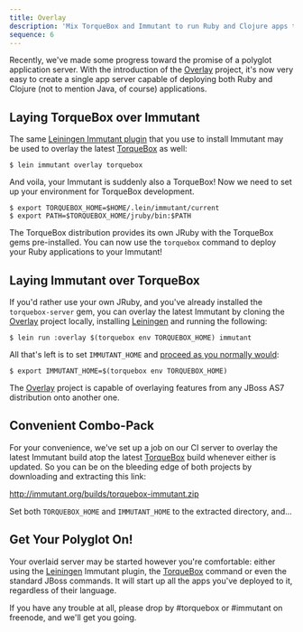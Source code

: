 ```yaml
---
title: Overlay
description: 'Mix TorqueBox and Immutant to run Ruby and Clojure apps together'
sequence: 6
---
```


Recently, we've made some progress toward the promise of a polyglot
application server. With the introduction of the [Overlay] project,
it's now very easy to create a single app server capable of deploying
both Ruby and Clojure (not to mention Java, of course) applications.

## Laying TorqueBox over Immutant

The same [Leiningen Immutant plugin][plugin] that you use to install
Immutant may be used to overlay the latest [TorqueBox] as well:

    $ lein immutant overlay torquebox

And voila, your Immutant is suddenly also a TorqueBox! Now we need to
set up your environment for TorqueBox development.

    $ export TORQUEBOX_HOME=$HOME/.lein/immutant/current
    $ export PATH=$TORQUEBOX_HOME/jruby/bin:$PATH
    
The TorqueBox distribution provides its own JRuby with the TorqueBox
gems pre-installed. You can now use the `torquebox` command to deploy
your Ruby applications to your Immutant!

## Laying Immutant over TorqueBox

If you'd rather use your own JRuby, and you've already installed the
`torquebox-server` gem, you can overlay the latest Immutant by cloning
the [Overlay] project locally, installing [Leiningen] and running the
following:

    $ lein run :overlay $(torquebox env TORQUEBOX_HOME) immutant

All that's left is to set `IMMUTANT_HOME` and [proceed as you normally would][deploying]:

    $ export IMMUTANT_HOME=$(torquebox env TORQUEBOX_HOME)

The [Overlay] project is capable of overlaying features from any JBoss
AS7 distribution onto another one.

## Convenient Combo-Pack

For your convenience, we've set up a job on our CI server to overlay
the latest Immutant build atop the latest [TorqueBox] build whenever
either is updated. So you can be on the bleeding edge of both projects
by downloading and extracting this link:

  <http://immutant.org/builds/torquebox-immutant.zip>

Set both `TORQUEBOX_HOME` and `IMMUTANT_HOME` to the extracted
directory, and...

## Get Your Polyglot On!

Your overlaid server may be started however you're comfortable: either
using the [Leiningen] Immutant plugin, the [TorqueBox] command or even
the standard JBoss commands. It will start up all the apps you've
deployed to it, regardless of their language.

If you have any trouble at all, please drop by #torquebox or #immutant
on freenode, and we'll get you going.

[TorqueBox]: http://torquebox.org/
[Overlay]: http://github.com/immutant/overlay
[deploying]: ../deployment/
[Leiningen]: http://leiningen.org/
[plugin]: ../installation/
